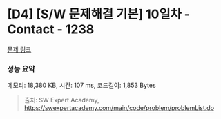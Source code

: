 # [D4] [S/W 문제해결 기본] 10일차 - Contact - 1238 

[문제 링크](https://swexpertacademy.com/main/code/problem/problemDetail.do?contestProbId=AV15B1cKAKwCFAYD) 

### 성능 요약

메모리: 18,380 KB, 시간: 107 ms, 코드길이: 1,853 Bytes



> 출처: SW Expert Academy, https://swexpertacademy.com/main/code/problem/problemList.do